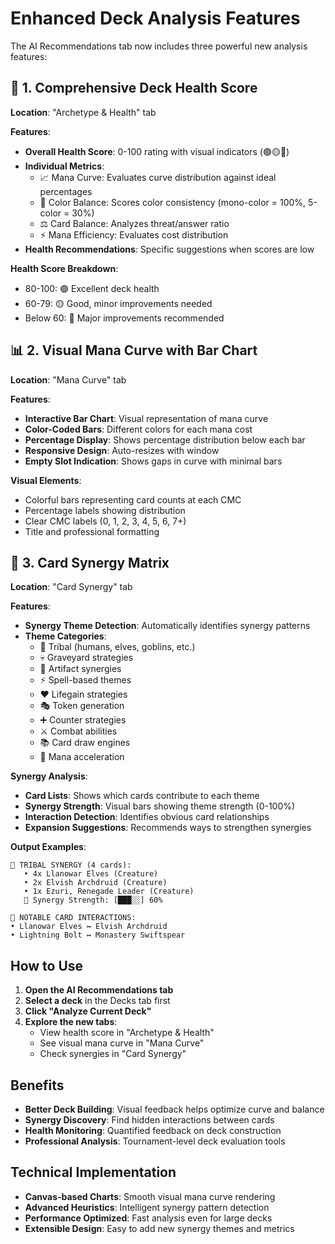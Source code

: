 # Enhanced Deck Analysis Features

The AI Recommendations tab now includes three powerful new analysis features:

## 🏥 1. Comprehensive Deck Health Score

**Location**: "Archetype & Health" tab

**Features**:
- **Overall Health Score**: 0-100 rating with visual indicators (🟢🟡🔴)
- **Individual Metrics**:
  - 📈 Mana Curve: Evaluates curve distribution against ideal percentages
  - 🎨 Color Balance: Scores color consistency (mono-color = 100%, 5-color = 30%)
  - ⚖️ Card Balance: Analyzes threat/answer ratio
  - ⚡ Mana Efficiency: Evaluates cost distribution
- **Health Recommendations**: Specific suggestions when scores are low

**Health Score Breakdown**:
- 80-100: 🟢 Excellent deck health
- 60-79: 🟡 Good, minor improvements needed
- Below 60: 🔴 Major improvements recommended

## 📊 2. Visual Mana Curve with Bar Chart

**Location**: "Mana Curve" tab

**Features**:
- **Interactive Bar Chart**: Visual representation of mana curve
- **Color-Coded Bars**: Different colors for each mana cost
- **Percentage Display**: Shows percentage distribution below each bar
- **Responsive Design**: Auto-resizes with window
- **Empty Slot Indication**: Shows gaps in curve with minimal bars

**Visual Elements**:
- Colorful bars representing card counts at each CMC
- Percentage labels showing distribution
- Clear CMC labels (0, 1, 2, 3, 4, 5, 6, 7+)
- Title and professional formatting

## 🔗 3. Card Synergy Matrix

**Location**: "Card Synergy" tab

**Features**:
- **Synergy Theme Detection**: Automatically identifies synergy patterns
- **Theme Categories**:
  - 🎯 Tribal (humans, elves, goblins, etc.)
  - 💀 Graveyard strategies
  - 🔧 Artifact synergies
  - ⚡ Spell-based themes
  - ❤️ Lifegain strategies
  - 🎭 Token generation
  - ➕ Counter strategies
  - ⚔️ Combat abilities
  - 📚 Card draw engines
  - 💎 Mana acceleration

**Synergy Analysis**:
- **Card Lists**: Shows which cards contribute to each theme
- **Synergy Strength**: Visual bars showing theme strength (0-100%)
- **Interaction Detection**: Identifies obvious card relationships
- **Expansion Suggestions**: Recommends ways to strengthen synergies

**Output Examples**:
```
🎯 TRIBAL SYNERGY (4 cards):
   • 4x Llanowar Elves (Creature)
   • 2x Elvish Archdruid (Creature)
   • 1x Ezuri, Renegade Leader (Creature)
   💪 Synergy Strength: [███░░] 60%

🔗 NOTABLE CARD INTERACTIONS:
• Llanowar Elves ↔ Elvish Archdruid
• Lightning Bolt ↔ Monastery Swiftspear
```

## How to Use

1. **Open the AI Recommendations tab**
2. **Select a deck** in the Decks tab first
3. **Click "Analyze Current Deck"**
4. **Explore the new tabs**:
   - View health score in "Archetype & Health"
   - See visual mana curve in "Mana Curve" 
   - Check synergies in "Card Synergy"

## Benefits

- **Better Deck Building**: Visual feedback helps optimize curve and balance
- **Synergy Discovery**: Find hidden interactions between cards
- **Health Monitoring**: Quantified feedback on deck construction
- **Professional Analysis**: Tournament-level deck evaluation tools

## Technical Implementation

- **Canvas-based Charts**: Smooth visual mana curve rendering
- **Advanced Heuristics**: Intelligent synergy pattern detection
- **Performance Optimized**: Fast analysis even for large decks
- **Extensible Design**: Easy to add new synergy themes and metrics

